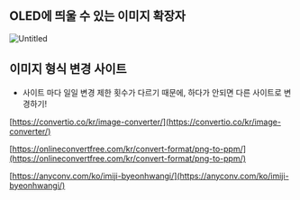 ## OLED에 띄울 수 있는 이미지 확장자

![Untitled](https://s3-us-west-2.amazonaws.com/secure.notion-static.com/7ea776d5-dff3-407f-a37c-724ca8dd321e/Untitled.png)

## 이미지 형식 변경 사이트

- 사이트 마다 일일 변경 제한 횟수가 다르기 때문에, 하다가 안되면 다른 사이트로 변경하기!

[https://convertio.co/kr/image-converter/](https://convertio.co/kr/image-converter/)

[https://onlineconvertfree.com/kr/convert-format/png-to-ppm/](https://onlineconvertfree.com/kr/convert-format/png-to-ppm/)

[https://anyconv.com/ko/imiji-byeonhwangi/](https://anyconv.com/ko/imiji-byeonhwangi/)
